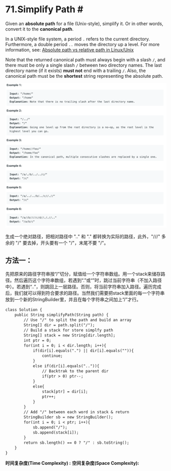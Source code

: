 # 71.Simplify Path \#

Given an **absolute path** for a file \(Unix-style\), simplify it. Or in other words, convert it to the **canonical path**.

In a UNIX-style file system, a period `.` refers to the current directory. Furthermore, a double period `..` moves the directory up a level. For more information, see: [Absolute path vs relative path in Linux/Unix](https://www.linuxnix.com/abslute-path-vs-relative-path-in-linuxunix/)

Note that the returned canonical path must always begin with a slash `/`, and there must be only a single slash `/` between two directory names. The last directory name \(if it exists\) **must not** end with a trailing `/`. Also, the canonical path must be the **shortest** string representing the absolute path.

![](.gitbook/assets/image%20%2857%29.png)

生成一个绝对路径，把相对路径中 ".." 和 "." 都转换为实际的路径，此外，"///" 多余的 "/" 要去掉，开头要有一个 "/"，末尾不要 "/"。

## 方法一：

先把原来的路径字符串按“/”切分，赋值给一个字符串数组。用一个stack来储存路径。然后遍历这个字符串数组，若遇到“.”或“”时，跳过当前字符串（不加入路径中）。若遇到“..”，则跳回上一层路径。否则，将当前字符串加入路径。遍历完成后，我们就可以得到符合要求的路径。当然我们需要把stack里面的每一个字符串放到一个新的StringBuilder里，并且在每个字符串之间加上“/”才行。

```text
class Solution {
    public String simplifyPath(String path) {
        // Use "/" to split the path and build an array
        String[] dir = path.split("/");
        // Build a stack for store simplfy path
        String[] stack = new String[dir.length];
        int ptr = 0;
        for(int i = 0; i < dir.length; i++){
            if(dir[i].equals(".") || dir[i].equals("")){
                continue;
            }
            else if(dir[i].equals("..")){
                // Backtrak to the parent dir
                if(ptr > 0) ptr--;
            }
            else{
                stack[ptr] = dir[i];
                ptr++;
            }
        }
        // Add "/" between each word in stack & return
        StringBuilder sb = new StringBuilder();
        for(int i = 0; i < ptr; i++){
            sb.append("/");
            sb.append(stack[i]);
        }
        return sb.length() == 0 ? "/" : sb.toString();
    }
}
```

**时间复杂度\(Time Complexity\) :**           **空间复杂度\(Space Complexity\):** 

